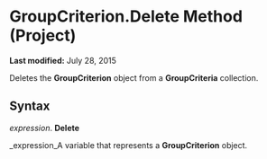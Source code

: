 
# GroupCriterion.Delete Method (Project)

 **Last modified:** July 28, 2015

Deletes the  **GroupCriterion** object from a **GroupCriteria** collection.

## Syntax

 _expression_. **Delete**

 _expression_A variable that represents a  **GroupCriterion** object.

